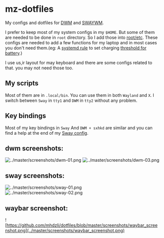 # mz-dotfiles
My configs and dotfiles for [DWM](https://github.com/mhdzli/dwm) and [SWAYWM](https://swaywm.org/).

I prefer to keep most of my system configs in my `$HOME`. But some of them are needed to be done in `root` directory. So I add those into [root/etc](../../tree/master/root/etc). These configs are needed to add a few functions for my laptop and in most cases you don't need them.(eg: A [systemd rule](../master/root/etc/udev/rules.d/99_battery_threshold.rules) to set charging [threshold for battery](https://fosstodon.org/@mzeinali/103684222479793025).)

I use us,ir layout for may keyboard and there are some configs related to that. you may not need those too.

## My scripts
Most of them are in `.local/bin`. You can use them in both `Wayland` and `X`. I switch between `Sway` in `tty1` and `DWM` in `tty2` without any problem. 

## Key bindings

Most of my key bindings in `Sway` And `DWM + sxhkd` are similar and you can find a help at the end of my [Sway config](../master/.config/sway/config).

## dwm screenshots:

![../master/screenshots/dwm-01.png](../master/screenshots/dwm-01.png)
![../master/screenshots/dwm-03.png](../master/screenshots/dwm-03.png)

## sway screenshots:

![../master/screenshots/sway-01.png](../master/screenshots/sway-01.png)
![../master/screenshots/sway-02.png](../master/screenshots/sway-02.png)

## waybar screenshot:
![https://github.com/mhdzli/dotfiles/blob/master/screenshots/waybar_screenshot.png](../master/screenshots/waybar_screenshot.png)

